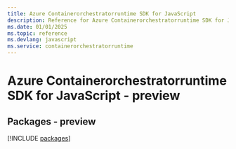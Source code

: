```yaml
---
title: Azure Containerorchestratorruntime SDK for JavaScript
description: Reference for Azure Containerorchestratorruntime SDK for JavaScript
ms.date: 01/01/2025
ms.topic: reference
ms.devlang: javascript
ms.service: containerorchestratorruntime
---
```

# Azure Containerorchestratorruntime SDK for JavaScript - preview
## Packages - preview
[!INCLUDE [packages](containerorchestratorruntime-index.md)]